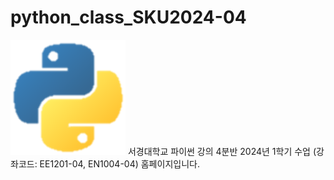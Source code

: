 # python_class_SKU2024-04
<picture>
  <source media="(prefers-color-scheme: dark)" srcset="img/python-logo-transparent.png">
  <source media="(prefers-color-scheme: dark)" srcset="img/python-logo-transparent.png">
  <img alt="파이썬 로고" src="img/python-logo-transparent.png">
</picture>
서경대학교 파이썬 강의 4분반 2024년 1학기 수업 (강좌코드: EE1201-04, EN1004-04) 홈페이지입니다.

# 
